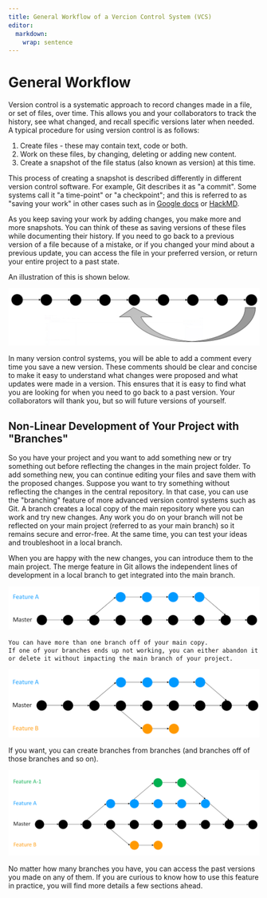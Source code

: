 ```yaml
---
title: General Workflow of a Vercion Control System (VCS)
editor: 
  markdown: 
    wrap: sentence
---
```


# General Workflow

Version control is a systematic approach to record changes made in a file, or set of files, over time.
This allows you and your collaborators to track the history, see what changed, and recall specific versions later when needed.
A typical procedure for using version control is as follows:

1.  Create files - these may contain text, code or both.
2.  Work on these files, by changing, deleting or adding new content.
3.  Create a snapshot of the file status (also known as version) at this time.

This process of creating a snapshot is described differently in different version control software.
For example, Git describes it as "a commit".
Some systems call it "a time-point" or "a checkpoint"; and this is referred to as "saving your work" in other cases such as in [Google docs](https://docs.google.com/) or [HackMD](http://hackmd.io/).

As you keep saving your work by adding changes, you make more and more snapshots.
You can think of these as saving versions of these files while documenting their history.
If you need to go back to a previous version of a file because of a mistake, or if you changed your mind about a previous update, you can access the file in your preferred version, or return your entire project to a past state.

An illustration of this is shown below.

![An illustration of a main branch (image taken from [The Turing Way](https://the-turing-way.netlify.app/reproducible-research/vcs/vcs-workflow.html))](../images/main-branch.png)

In many version control systems, you will be able to add a comment every time you save a new version.
These comments should be clear and concise to make it easy to understand what changes were proposed and what updates were made in a version.
This ensures that it is easy to find what you are looking for when you need to go back to a past version.
Your collaborators will thank you, but so will future versions of yourself.

## Non-Linear Development of Your Project with "Branches"

So you have your project and you want to add something new or try something out before reflecting the changes in the main project folder.
To add something new, you can continue editing your files and save them with the proposed changes.
Suppose you want to try something without reflecting the changes in the central repository.
In that case, you can use the "branching" feature of more advanced version control systems such as Git.
A branch creates a local copy of the main repository where you can work and try new changes.
Any work you do on your branch will not be reflected on your main project (referred to as your main branch) so it remains secure and error-free.
At the same time, you can test your ideas and troubleshoot in a local branch.

When you are happy with the new changes, you can introduce them to the main project.
The merge feature in Git allows the independent lines of development in a local branch to get integrated into the main branch.

![An illustration of a development and main branch in git (image taken from [The Turing Way](https://the-turing-way.netlify.app/reproducible-research/vcs/vcs-workflow.html))](../images/one-branch.png)

    You can have more than one branch off of your main copy.
    If one of your branches ends up not working, you can either abandon it or delete it without impacting the main branch of your project.

![Two development branches and one main branch in git (image taken from [The Turing Way](https://the-turing-way.netlify.app/reproducible-research/vcs/vcs-workflow.html))](../images/two-branches.png)

If you want, you can create branches from branches (and branches off of those branches and so on).

![A development branch in git (image taken from [The Turing Way](https://the-turing-way.netlify.app/reproducible-research/vcs/vcs-workflow.html))](../images/sub-branch.png)

No matter how many branches you have, you can access the past versions you made on any of them.
If you are curious to know how to use this feature in practice, you will find more details a few sections ahead.
